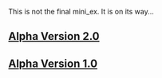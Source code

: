 This is not the final mini_ex. It is on its way...

[Alpha Version 2.0](https://duendue.github.io/Aesthetic-Programming-2017/mini_ex5/ChooseYourOwnAdventure/)
-------------------------------------------------------------------------------------------------------------
[Alpha Version 1.0](https://duendue.github.io/Aesthetic-Programming-2017/mini_ex5/CYOA/)
--------------------------------------------------------------------------------------------------------------
